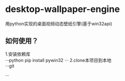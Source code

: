 # desktop-wallpaper-engine
用python实现的桌面视频动态壁纸引擎(基于win32api)
## 如何使用？
1.安装依赖库  
···python
pip install pywin32
···
2.clone本项目到本地  
···git

···

